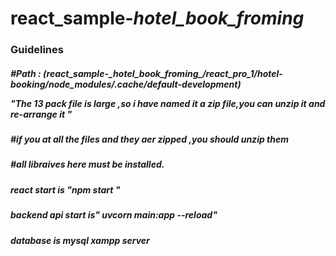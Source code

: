 # react_sample-_hotel_book_froming_

<h3>Guidelines</h3>
<h5>#Path : (react_sample-_hotel_book_froming_/react_pro_1/hotel-booking/node_modules/.cache/default-development)
  <p>   "The 13 pack file is  large ,so i have named it a zip file,you can unzip it and re-arrange it "</p>
</h5>

<h5>#if you at all the files and they aer zipped ,you should unzip them</h5>
<h5>#all libraives here must be installed.</h5>
<h5>react start is "npm start "</h5>
<h5>backend api start is" uvcorn main:app --reload" </h5>
<h5> database is mysql xampp server </h5>
